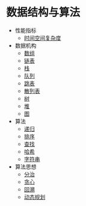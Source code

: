 # 数据结构与算法

* 性能指标
    - [时间空间复杂度](https://github.com/SkyYongFly/DSA/blob/master/note/complexity/complexity.md)
* 数据机构
    - [数组](https://github.com/SkyYongFly/DSA/blob/master/note/array/array.md)
    - [链表](https://github.com/SkyYongFly/DSA/blob/master/note/list/list.md)
    - [栈](https://github.com/SkyYongFly/DSA/blob/master/note/stack/stack.md)
    - [队列](https://github.com/SkyYongFly/DSA/tree/master/note/queue)
    - [跳表](https://github.com/SkyYongFly/DSA/blob/master/note/skipList/skiplist.md)
    - [散列表](https://github.com/SkyYongFly/DSA/blob/master/note/hashTable/hashTable.md)
    - [树](https://github.com/SkyYongFly/DSA/blob/master/note/tree/tree.md)
    - [堆](https://github.com/SkyYongFly/DSA/blob/master/note/heap/heap.md)
    - [图](https://github.com/SkyYongFly/DSA/blob/master/note/graph/graph.md)
* 算法
    - [递归](https://github.com/SkyYongFly/DSA/blob/master/note/recursion/recursion.md)
    - [排序](https://github.com/SkyYongFly/DSA/blob/master/note/sort/sort.md)
    - [查找](https://github.com/SkyYongFly/DSA/blob/master/note/search/search.md)
    - [哈希](https://github.com/SkyYongFly/DSA/blob/master/note/hash/hash.md)
    - [字符串](https://github.com/SkyYongFly/DSA/blob/master/note/string/String.md)
* 算法思想
    - [分治](https://github.com/SkyYongFly/DSA/blob/master/note/idea/DivideAndConquer.md)
    - [贪心](https://github.com/SkyYongFly/DSA/blob/master/note/idea/GreedyAlgorithm.md)
    - [回溯](https://github.com/SkyYongFly/DSA/blob/master/note/idea/BacktrackingAlgorithm.md)
    - [动态规划](https://github.com/SkyYongFly/DSA/blob/master/note/idea/DynamicProgramming.md)

